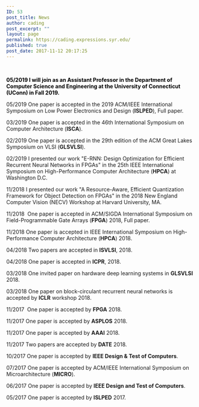```yaml
---
ID: 53
post_title: News
author: cading
post_excerpt: ""
layout: page
permalink: https://cading.expressions.syr.edu/
published: true
post_date: 2017-11-12 20:17:25
---
```

&nbsp;

<span style="color: #000000;"><strong>05/2019 I will join as an Assistant Professor in the Department of Computer Science and Engineering at the University of Connecticut (UConn) in Fall 2019.</strong> </span>

05/2019 One paper is accepted in the 2019 ACM/IEEE International Symposium on Low Power Electronics and Design (<strong>ISLPED</strong>), Full paper.

03/2019 One paper is accepted in the 46th International Symposium on Computer Architecture (<strong>ISCA</strong>).

02/2019 One paper is accepted in the 29th edition of the ACM Great Lakes Symposium on VLSI (<strong>GLSVLSI</strong>).

02/2019 I presented our work "E-RNN: Design Optimization for Efficient Recurrent Neural Networks in FPGAs" in the 25th IEEE International Symposium on High-Performance Computer Architecture (<strong>HPCA</strong>) at Washington D.C.

11/2018 I presented our work "A Resource-Aware, Efficient Quantization Framework for Object Detection on FPGAs" in the 2018 New England Computer Vision (NECV) Workshop at Harvard University, MA.

11/2018  One paper is accepted in ACM/SIGDA International Symposium on Field-Programmable Gate Arrays (<strong>FPGA</strong>) 2018, Full paper.

11/2018 One paper is accepted in IEEE International Symposium on High-Performance Computer Architecture (<strong>HPCA</strong>) 2018.

04/2018 Two papers are accepted in <strong>ISVLSI</strong>, 2018.

04/2018 One paper is accepted in <strong>ICPR</strong>, 2018.

03/2018 One invited paper on hardware deep learning systems in <strong>GLSVLSI</strong> 2018.

03/2018 One paper on block-circulant recurrent neural networks is accepted by <strong>ICLR</strong> workshop 2018.

11/2017  One paper is accepted by <strong>FPGA</strong> 2018.

11/2017 One paper is accepted by <strong>ASPLOS</strong> 2018.

11/2017 One paper is accepted by <strong>AAAI</strong> 2018.

11/2017 Two papers are accepted by <strong>DATE</strong> 2018.

10/2017 One paper is accepted by <strong>IEEE Design &amp; Test of Computers</strong>.

07/2017 One paper is accepted by ACM/IEEE International Symposium on Microarchitecture (<strong>MICRO</strong>).

06/2017 One paper is accepted by <strong>IEEE Design and Test of Computers</strong>.

05/2017 One paper is accepted by <strong>ISLPED</strong> 2017.

<audio style="display: none;" controls="controls"></audio>

<audio style="display: none;" controls="controls"></audio>

<audio style="display: none;" controls="controls"></audio>

<audio style="display: none;" controls="controls"></audio>

<audio style="display: none;" controls="controls"></audio>

<audio style="display: none;" controls="controls"></audio>

<audio style="display: none;" controls="controls"></audio>

<audio style="display: none;" src="http://dict.youdao.com/dictvoice?audio=T&amp;type=1" controls="controls"></audio>

<audio style="display: none;" controls="controls"></audio>

<audio style="display: none;" controls="controls"></audio>

<audio style="display: none;" controls="controls"></audio>

<audio style="display: none;" controls="controls"></audio>

<audio style="display: none;" controls="controls"></audio>

<audio style="display: none;" controls="controls"></audio>

<audio style="display: none;" controls="controls"></audio>

<audio style="display: none;" controls="controls"></audio>

<audio style="display: none;" controls="controls"></audio>

<audio style="display: none;" controls="controls"></audio>

<audio style="display: none;" controls="controls"></audio>